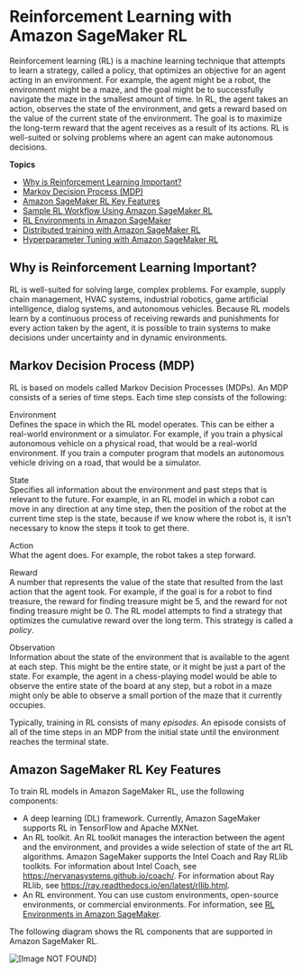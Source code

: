 # Reinforcement Learning with Amazon SageMaker RL<a name="reinforcement-learning"></a>

Reinforcement learning \(RL\) is a machine learning technique that attempts to learn a strategy, called a policy, that optimizes an objective for an agent acting in an environment\. For example, the agent might be a robot, the environment might be a maze, and the goal might be to successfully navigate the maze in the smallest amount of time\. In RL, the agent takes an action, observes the state of the environment, and gets a reward based on the value of the current state of the environment\. The goal is to maximize the long\-term reward that the agent receives as a result of its actions\. RL is well\-suited or solving problems where an agent can make autonomous decisions\.

**Topics**
+ [Why is Reinforcement Learning Important?](#rl-why)
+ [Markov Decision Process \(MDP\)](#rl-terms)
+ [Amazon SageMaker RL Key Features](#sagemaker-rl)
+ [Sample RL Workflow Using Amazon SageMaker RL](sagemaker-rl-workflow.md)
+ [RL Environments in Amazon SageMaker](sagemaker-rl-environments.md)
+ [Distributed training with Amazon SageMaker RL](sagemaker-rl-distributed.md)
+ [Hyperparameter Tuning with Amazon SageMaker RL](sagemaker-rl-tuning.md)

## Why is Reinforcement Learning Important?<a name="rl-why"></a>

RL is well\-suited for solving large, complex problems\. For example, supply chain management, HVAC systems, industrial robotics, game artificial intelligence, dialog systems, and autonomous vehicles\. Because RL models learn by a continuous process of receiving rewards and punishments for every action taken by the agent, it is possible to train systems to make decisions under uncertainty and in dynamic environments\.

## Markov Decision Process \(MDP\)<a name="rl-terms"></a>

RL is based on models called Markov Decision Processes \(MDPs\)\. An MDP consists of a series of time steps\. Each time step consists of the following:

Environment  
Defines the space in which the RL model operates\. This can be either a real\-world environment or a simulator\. For example, if you train a physical autonomous vehicle on a physical road, that would be a real\-world environment\. If you train a computer program that models an autonomous vehicle driving on a road, that would be a simulator\.

State  
Specifies all information about the environment and past steps that is relevant to the future\. For example, in an RL model in which a robot can move in any direction at any time step, then the position of the robot at the current time step is the state, because if we know where the robot is, it isn't necessary to know the steps it took to get there\.

Action  
What the agent does\. For example, the robot takes a step forward\.

Reward  
A number that represents the value of the state that resulted from the last action that the agent took\. For example, if the goal is for a robot to find treasure, the reward for finding treasure might be 5, and the reward for not finding treasure might be 0\. The RL model attempts to find a strategy that optimizes the cumulative reward over the long term\. This strategy is called a *policy*\.

Observation  
Information about the state of the environment that is available to the agent at each step\. This might be the entire state, or it might be just a part of the state\. For example, the agent in a chess\-playing model would be able to observe the entire state of the board at any step, but a robot in a maze might only be able to observe a small portion of the maze that it currently occupies\.

Typically, training in RL consists of many *episodes*\. An episode consists of all of the time steps in an MDP from the initial state until the environment reaches the terminal state\.

## Amazon SageMaker RL Key Features<a name="sagemaker-rl"></a>

To train RL models in Amazon SageMaker RL, use the following components: 
+ A deep learning \(DL\) framework\. Currently, Amazon SageMaker supports RL in TensorFlow and Apache MXNet\.
+ An RL toolkit\. An RL toolkit manages the interaction between the agent and the environment, and provides a wide selection of state of the art RL algorithms\. Amazon SageMaker supports the Intel Coach and Ray RLlib toolkits\. For information about Intel Coach, see [https://nervanasystems\.github\.io/coach/](https://nervanasystems.github.io/coach/)\. For information about Ray RLlib, see [https://ray\.readthedocs\.io/en/latest/rllib\.html](https://ray.readthedocs.io/en/latest/rllib.html)\.
+ An RL environment\. You can use custom environments, open\-source environments, or commercial environments\. For information, see [RL Environments in Amazon SageMaker](sagemaker-rl-environments.md)\.

The following diagram shows the RL components that are supported in Amazon SageMaker RL\.

![\[Image NOT FOUND\]](http://docs.aws.amazon.com/sagemaker/latest/dg/images/sagemaker-rl-support.png)